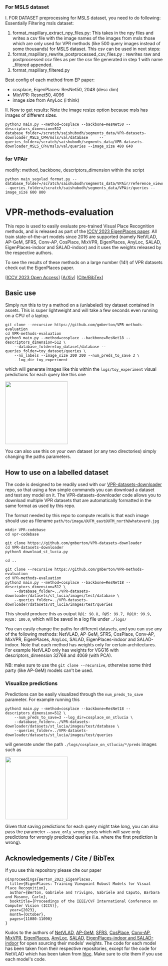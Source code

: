 

### For MSLS  dataset
I. FOR DATASET preprocessing for MSLS dataset, you need to do following:
Essentially Filtering msls dataset:
1. format_mapillary_extract_npy_files.py: This takes in the npy files and writes a csv file with the image names of the images from msls those which are only used for VPR methods (like 500 query images instead of some thousands) for MSLS dataset. This csv can be used in next steps:
2. format_mapillary_rewrite_postprocessed_csv_files.py : rewrites raw and postprocessed csv files as per the csv file generated in step 1 with name _filtered appended.
3. format_mapillary_filtered.py

Best config of each method from EP paper:
- cosplace, EigenPlaces: ResNet50, 2048 (desc dim)
- MixVPR: Resnet50, 4096
- image size from AnyLoc (i think)

II. Now to get results:
Note the image resize option because msls has images of different sizes. 
```
python3 main.py --method=cosplace --backbone=ResNet50 --descriptors_dimension=512     --database_folder=/scratch/saishubodh/segments_data/VPR-datasets-downloader_MSLS_CPH/msls/val/database     --queries_folder=/scratch/saishubodh/segments_data/VPR-datasets-downloader_MSLS_CPH/msls/val/queries --image_size 480 640
```

### for VPAir
modify: method, backbone, descriptors_dimension within the script
```
python main_segvlad_format.py --database_folder=/scratch/saishubodh/segments_data/VPAir/reference_views     --queries_folder=/scratch/saishubodh/segments_data/VPAir/queries --image_size 600 800
```


# VPR-methods-evaluation

This repo is used to easily evaluate pre-trained Visual Place Recognition methods, and is released as part of the [ICCV 2023 EigenPlaces paper](https://openaccess.thecvf.com/content/ICCV2023/html/Berton_EigenPlaces_Training_Viewpoint_Robust_Models_for_Visual_Place_Recognition_ICCV_2023_paper.html).
All train state-of-the-art models since 2016 are supported (namely NetVLAD, AP-GeM, SFRS, Conv-AP, CosPlace, MixVPR, EigenPlaces, AnyLoc, SALAD, EigenPlaces-indoor and SALAD-indoor) and it uses the weights released by the respective authors.

To see the results of these methods on a large number (14!) of VPR datasets check out the EigenPlaces paper.

[[ICCV 2023 Open Access](https://openaccess.thecvf.com/content/ICCV2023/html/Berton_EigenPlaces_Training_Viewpoint_Robust_Models_for_Visual_Place_Recognition_ICCV_2023_paper.html)] [[ArXiv](https://arxiv.org/abs/2308.10832)] [[Cite/BibTex](https://github.com/gmberton/EigenPlaces#cite)]

## Basic use

Simply run this to try a method on a (unlabeled) toy dataset contained in assets. This is super lightweight and will take a few seconds even running on a CPU of a laptop.

```
git clone --recursive https://github.com/gmberton/VPR-methods-evaluation
cd VPR-methods-evaluation
python3 main.py --method=cosplace --backbone=ResNet18 --descriptors_dimension=512 \
    --database_folder=toy_dataset/database --queries_folder=toy_dataset/queries \
    --no_labels --image_size 200 200 --num_preds_to_save 3 \
    --log_dir toy_experiment
```

which will generate images like this within the `logs/toy_experiment` visual predictions for each query like this one

<p float="left">
  <img src="https://raw.githubusercontent.com/gmberton/VPR-methods-evaluation/master/images/no_labels_pred.jpg"  height="200"/>
</p>

You can also use this on your own dataset (or any two directories) simply changing the paths parameters.

## How to use on a labelled dataset

The code is designed to be readily used with our [VPR-datasets-downloader](https://github.com/gmberton/VPR-datasets-downloader) repo, so that using a few simple commands you can download a dataset and test any model on it. The VPR-datasets-downloader code allows you to download multiple VPR datasets that are automatically formatted in the same format as used by this repo.

The format needed by this repo to compute recalls is that each image should use as filename `path/to/image/@UTM_east@UTM_north@whatever@.jpg`

```
mkdir VPR-codebase
cd vpr-codebase

git clone https://github.com/gmberton/VPR-datasets-downloader
cd VPR-datasets-downloader
python3 download_st_lucia.py

cd ..

git clone --recursive https://github.com/gmberton/VPR-methods-evaluation
cd VPR-methods-evaluation
python3 main.py --method=cosplace --backbone=ResNet18 --descriptors_dimension=512 \
    --database_folder=../VPR-datasets-downloader/datasets/st_lucia/images/test/database \
    --queries_folder=../VPR-datasets-downloader/datasets/st_lucia/images/test/queries
```
This should produce this as output `R@1: 98.8, R@5: 99.7, R@10: 99.9, R@20: 100.0`, which will be saved in a log file under `./logs/`

You can easily change the paths for different datasets, and you can use any of the following methods: NetVLAD, AP-GeM, SFRS, CosPlace, Conv-AP, MixVPR, EigenPlaces, AnyLoc, SALAD, EigenPlaces-indoor and SALAD-indoor.
Note that each method has weights only for certain architectures. For example NetVLAD only has weights for VGG16 with descriptors_dimension 32768 and 4069 (with PCA).

NB: make sure to use the `git clone --recursive`, otherwise some third party (like AP-GeM) models can't be used.


### Visualize predictions

Predictions can be easily visualized through the `num_preds_to_save` parameter. For example running this

```
python3 main.py --method=cosplace --backbone=ResNet18 --descriptors_dimension=512 \
    --num_preds_to_save=3 --log_dir=cosplace_on_stlucia \
    --database_folder=../VPR-datasets-downloader/datasets/st_lucia/images/test/database \
    --queries_folder=../VPR-datasets-downloader/datasets/st_lucia/images/test/queries
```
will generate under the path `./logs/cosplace_on_stlucia/*/preds` images such as

<p float="left">
  <img src="https://raw.githubusercontent.com/gmberton/VPR-methods-evaluation/master/images/pred.jpg"  height="200"/>
</p>

Given that saving predictions for each query might take long, you can also pass the parameter `--save_only_wrong_preds` which will save only predictions for wrongly predicted queries (i.e. where the first prediction is wrong).


## Acknowledgements / Cite / BibTex

If you use this repository please cite our paper
```
@inproceedings{Berton_2023_EigenPlaces,
  title={EigenPlaces: Training Viewpoint Robust Models for Visual Place Recognition},
  author={Berton, Gabriele and Trivigno, Gabriele and Caputo, Barbara and Masone, Carlo},
  booktitle={Proceedings of the IEEE/CVF International Conference on Computer Vision (ICCV)},
  year={2023},
  month={October},
  pages={11080-11090}
}
```

Kudos to the authors of [NetVLAD](https://github.com/Relja/netvlad), [AP-GeM](https://github.com/naver/deep-image-retrieval), [SFRS](https://github.com/yxgeee/OpenIBL), [CosPlace](https://github.com/gmberton/CosPlace), [Conv-AP](https://github.com/amaralibey/gsv-cities), [MixVPR](https://github.com/amaralibey/mixVPR), [EigenPlaces](https://github.com/gmberton/EigenPlaces), [AnyLoc](https://github.com/AnyLoc/AnyLoc), [SALAD](https://github.com/serizba/salad), [EigenPlaces-indoor and SALAD-indoor](https://github.com/Enrico-Chiavassa/Indoor-VPR) for open sourcing their models' weights. The code for each model has been taken from their respective repositories, except for the code for NetVLAD which has been taken from [hloc](https://github.com/cvg/Hierarchical-Localization).
Make sure to cite them if you use each model's code.
